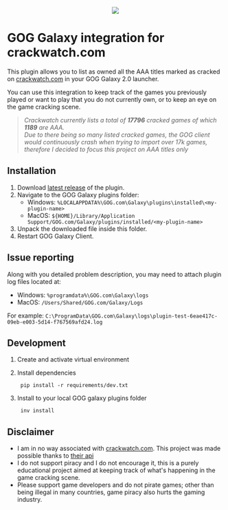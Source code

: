 <p align="center">
  <img src="https://i.imgur.com/EIDQK8I.png" />
</p>

# GOG Galaxy integration for crackwatch.com
This plugin allows you to list as owned all the AAA titles marked as cracked on [crackwatch.com](https://crackwatch.com/) in your GOG Galaxy 2.0 launcher.  
  
You can use this integration to keep track of the games you previously played or want to play that you do not currently own, or to keep an eye on the game cracking scene.
  
>*Crackwatch currently lists a total of **17796** cracked games of which **1189** are AAA.*  
>*Due to there being so many listed cracked games, the GOG client would continuously crash when trying to import over 17k games, therefore I decided to focus this project on AAA titles only*

## Installation
1. Download [latest release](https://github.com/lorcalhost/galaxy-integration-crackwatch/releases/latest) of the plugin.
2. Navigate to the GOG Galaxy plugins folder:
	- Windows: `%LOCALAPPDATA%\GOG.com\Galaxy\plugins\installed\<my-plugin-name>`
	- MacOS: `${HOME}/Library/Application Support/GOG.com/Galaxy/plugins/installed/<my-plugin-name>`
3. Unpack the downloaded file inside this folder.
4. Restart GOG Galaxy Client.

## Issue reporting
Along with you detailed problem description, you may need to attach plugin log files located at:
- Windows: `%programdata%\GOG.com\Galaxy\logs`
- MacOS: `/Users/Shared/GOG.com/Galaxy/Logs`

For example:
`C:\ProgramData\GOG.com\Galaxy\logs\plugin-test-6eae417c-09eb-e003-5d14-f767569afd24.log`

## Development

1. Create and activate virtual environment
2. Install dependencies

        pip install -r requirements/dev.txt

3. Install to your local GOG galaxy plugins folder
 
        inv install


## Disclaimer
- I am in no way associated with [crackwatch.com](https://crackwatch.com/). This project was made possible thanks to [their api](https://crackwatch.com/api)
- I do not support piracy and I do not encourage it, this is a purely educational project aimed at keeping track of what's happening in the game cracking scene.
- Please support game developers and do not pirate games; other than being illegal in many countries, game piracy also hurts the gaming industry.
